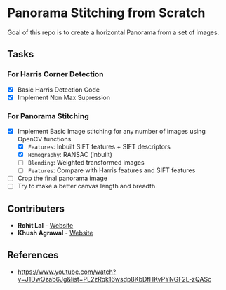 # Panorama Stitching from Scratch

Goal of this repo is to create a horizontal Panorama from a set of images. 

## Tasks

### For Harris Corner Detection

- [X] Basic Harris Detection Code
- [x] Implement Non Max Supression 

### For Panorama Stitching

- [x] Implement Basic Image stitching for any number of images using OpenCV functions
  - [x] `Features`: Inbuilt SIFT features + SIFT descriptors 
  - [x] `Homography`: RANSAC (inbuilt)
  - [ ] `Blending`: Weighted transformed images
  - [ ] `Features`: Compare with Harris features and SIFT features
- [ ] Crop the final panorama image
- [ ] Try to make a better canvas length and breadth

## Contributers

- **Rohit Lal** - [Website](http://take2rohit.github.io/)
- **Khush Agrawal** - [Website](https://khush3.github.io/)

## References

- https://www.youtube.com/watch?v=J1DwQzab6Jg&list=PL2zRqk16wsdp8KbDfHKvPYNGF2L-zQASc
<!-- - https://stackoverflow.com/questions/10632617/how-to-remove-black-part-from-the-image -->
